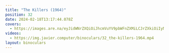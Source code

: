 ```yaml
---
title: "The Killers (1964)"
position: 32
date: 2024-02-18T13:17:44.078Z
covers:
  - https://images.are.na/eyJidWNrZXQiOiJhcmVuYV9pbWFnZXMiLCJrZXkiOiIyNjQyMTI2OS9vcmlnaW5hbF82Y2JjNjYyNzVmZDU1NzZkMjAyNDAyMTgtMi1zM2o3NW4ucG5nIiwiZWRpdHMiOnsicmVzaXplIjp7IndpZHRoIjoxODAwLCJoZWlnaHQiOjE4MDAsImZpdCI6Imluc2lkZSIsIndpdGhvdXRFbmxhcmdlbWVudCI6dHJ1ZX0sIndlYnAiOnsicXVhbGl0eSI6NjV9LCJqcGVnIjp7InF1YWxpdHkiOjY1fSwicm90YXRlIjpudWxsfX0=?bc=0
videos:
  - https://img.javier.computer/binoculars/32_the-killers-1964.mp4
layout: binoculars
---
```

